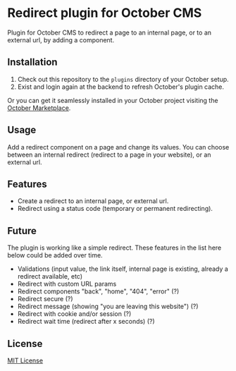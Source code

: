 # Redirect plugin for October CMS
Plugin for October CMS to redirect a page to an internal page, or to an external url, by adding a component.

## Installation
1. Check out this repository to the `plugins` directory of your October setup.
2. Exist and login again at the backend to refresh October's plugin cache.

Or you can get it seamlessly installed in your October project visiting the [October Marketplace](http://octobercms.com/plugin/pmk-redirect "Redirect Plugin").

## Usage
Add a redirect component on a page and change its values. You can choose between an internal redirect (redirect to a page in your website), or an external url.

## Features
- Create a redirect to an internal page, or external url.
- Redirect using a status code (temporary or permanent redirecting).

## Future
The plugin is working like a simple redirect. These features in the list here below could be added over time.

- Validations (input value, the link itself, internal page is existing, already a redirect available, etc)
- Redirect with custom URL params
- Redirect components "back", "home", "404", "error" (?)
- Redirect secure (?)
- Redirect message (showing "you are leaving this website") (?)
- Redirect with cookie and/or session (?)
- Redirect wait time (redirect after x seconds) (?)

## License
[MIT License](http://pmk.mit-license.org/)
